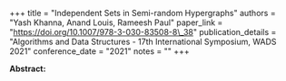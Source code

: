 +++
title = "Independent Sets in Semi-random Hypergraphs"
authors = "Yash Khanna, Anand Louis, Rameesh Paul"
paper_link = "https://doi.org/10.1007/978-3-030-83508-8\_38"
publication_details = "Algorithms and Data Structures - 17th International Symposium,  WADS 2021"
conference_date = "2021"
notes = ""
+++

<b>Abstract:</b>
